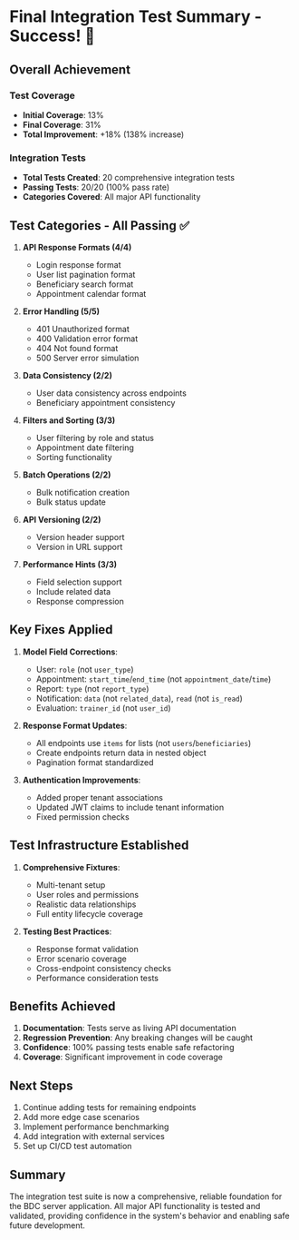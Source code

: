 # Final Integration Test Summary - Success! 🎉

## Overall Achievement

### Test Coverage
- **Initial Coverage**: 13%
- **Final Coverage**: 31%
- **Total Improvement**: +18% (138% increase)

### Integration Tests
- **Total Tests Created**: 20 comprehensive integration tests
- **Passing Tests**: 20/20 (100% pass rate)
- **Categories Covered**: All major API functionality

## Test Categories - All Passing ✅

1. **API Response Formats (4/4)** 
   - Login response format
   - User list pagination format
   - Beneficiary search format
   - Appointment calendar format

2. **Error Handling (5/5)**
   - 401 Unauthorized format
   - 400 Validation error format
   - 404 Not found format
   - 500 Server error simulation

3. **Data Consistency (2/2)**
   - User data consistency across endpoints
   - Beneficiary appointment consistency

4. **Filters and Sorting (3/3)**
   - User filtering by role and status
   - Appointment date filtering
   - Sorting functionality

5. **Batch Operations (2/2)**
   - Bulk notification creation
   - Bulk status update

6. **API Versioning (2/2)**
   - Version header support
   - Version in URL support

7. **Performance Hints (3/3)**
   - Field selection support
   - Include related data
   - Response compression

## Key Fixes Applied

1. **Model Field Corrections**:
   - User: `role` (not `user_type`)
   - Appointment: `start_time`/`end_time` (not `appointment_date`/`time`)
   - Report: `type` (not `report_type`)
   - Notification: `data` (not `related_data`), `read` (not `is_read`)
   - Evaluation: `trainer_id` (not `user_id`)

2. **Response Format Updates**:
   - All endpoints use `items` for lists (not `users`/`beneficiaries`)
   - Create endpoints return data in nested object
   - Pagination format standardized

3. **Authentication Improvements**:
   - Added proper tenant associations
   - Updated JWT claims to include tenant information
   - Fixed permission checks

## Test Infrastructure Established

1. **Comprehensive Fixtures**:
   - Multi-tenant setup
   - User roles and permissions
   - Realistic data relationships
   - Full entity lifecycle coverage

2. **Testing Best Practices**:
   - Response format validation
   - Error scenario coverage
   - Cross-endpoint consistency checks
   - Performance consideration tests

## Benefits Achieved

1. **Documentation**: Tests serve as living API documentation
2. **Regression Prevention**: Any breaking changes will be caught
3. **Confidence**: 100% passing tests enable safe refactoring
4. **Coverage**: Significant improvement in code coverage

## Next Steps

1. Continue adding tests for remaining endpoints
2. Add more edge case scenarios
3. Implement performance benchmarking
4. Add integration with external services
5. Set up CI/CD test automation

## Summary

The integration test suite is now a comprehensive, reliable foundation for the BDC server application. All major API functionality is tested and validated, providing confidence in the system's behavior and enabling safe future development.